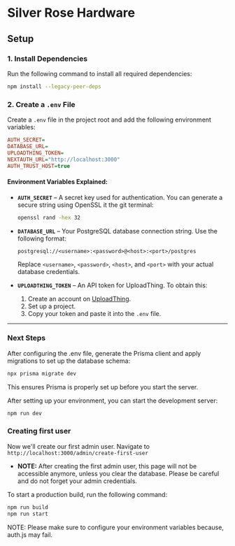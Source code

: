 # Silver Rose Hardware  

## Setup  

### 1. Install Dependencies  
Run the following command to install all required dependencies:  
```sh
npm install --legacy-peer-deps
```  

### 2. Create a `.env` File  
Create a `.env` file in the project root and add the following environment variables:  
```ini
AUTH_SECRET=
DATABASE_URL=
UPLOADTHING_TOKEN=
NEXTAUTH_URL="http://localhost:3000"
AUTH_TRUST_HOST=true
```  

#### Environment Variables Explained:  

- **`AUTH_SECRET`** – A secret key used for authentication. You can generate a secure string using OpenSSL it the git terminal:  
  ```sh
  openssl rand -hex 32
  ```  

- **`DATABASE_URL`** – Your PostgreSQL database connection string. Use the following format:  
  ```
  postgresql://<username>:<password>@<host>:<port>/postgres
  ```
  Replace `<username>`, `<password>`, `<host>`, and `<port>` with your actual database credentials.

- **`UPLOADTHING_TOKEN`** – An API token for UploadThing. To obtain this:  
  1. Create an account on [UploadThing](https://uploadthing.com).  
  2. Set up a project.  
  3. Copy your token and paste it into the `.env` file.  

---

### Next Steps  
After configuring the .env file, generate the Prisma client and apply migrations to set up the database schema:  
```sh
npx prisma migrate dev
```  
This ensures Prisma is properly set up before you start the server.



After setting up your environment, you can start the development server:  
```sh
npm run dev
```  
### Creating first user
Now we'll create our first admin user. Navigate to `http://localhost:3000/admin/create-first-user`
- **NOTE:** After creating the first admin user, this page will not be accessible anymore, unless you clear the database. Please be careful and do not forget your admin credentials.

To start a production build, run the following command:  
```sh
npm run build
npm run start
``` 
NOTE: Please make sure to configure your environment variables because, auth.js may fail.

